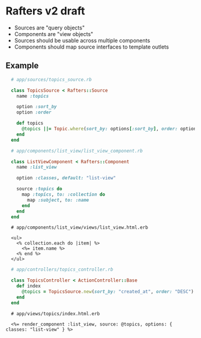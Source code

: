 # Rafters v2 draft

* Sources are "query objects"
* Components are "view objects"
* Sources should be usable across multiple components
* Components should map source interfaces to template outlets

## Example

```ruby
  # app/sources/topics_source.rb

  class TopicsSource < Rafters::Source
    name :topics

    option :sort_by
    option :order

    def topics
      @topics ||= Topic.where(sort_by: options[:sort_by], order: options[:order])
    end
  end
```

```ruby
  # app/components/list_view/list_view_component.rb

  class ListViewComponent < Rafters::Component
    name :list_view

    option :classes, default: "list-view"

    source :topics do
      map :topics, to: :collection do
        map :subject, to: :name
      end
    end
  end
```

```erb
  # app/components/list_view/views/list_view.html.erb

  <ul>
    <% collection.each do |item| %>
      <%= item.name %>
    <% end %>
  </ul>
```

```ruby
  # app/controllers/topics_controller.rb

  class TopicsController < ActionController::Base
    def index
      @topics = TopicsSource.new(sort_by: "created_at", order: "DESC")
    end
  end
```

```erb
  # app/views/topics/index.html.erb

  <%= render_component :list_view, source: @topics, options: { classes: "list-view" } %>
```
